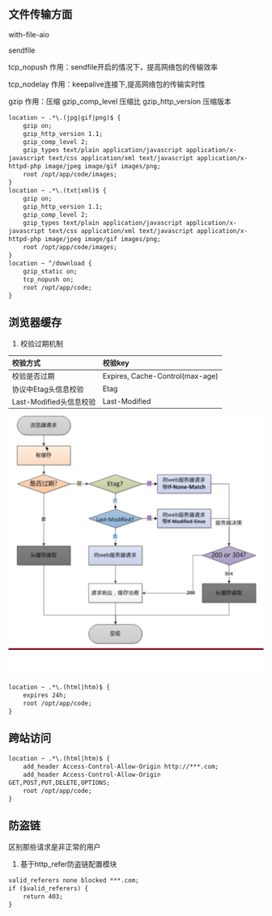 ## 文件传输方面

with-file-aio

sendfile

tcp_nopush  作用：sendfile开启的情况下，提高网络包的传输效率

tcp_nodelay 作用：keepalive连接下,提高网络包的传输实时性

gzip 作用：压缩
gzip_comp_level 压缩比
gzip_http_version 压缩版本

```
location ~ .*\.(jpg|gif|png)$ {
    gzip on;
    gzip_http_version 1.1;
    gzip_comp_level 2;
    gzip_types text/plain application/javascript application/x-javascript text/css application/xml text/javascript application/x-httpd-php image/jpeg image/gif images/png;
    root /opt/app/code/images;
}
location ~ .*\.(txt|xml)$ {
    gzip on;
    gzip_http_version 1.1;
    gzip_comp_level 2;
    gzip_types text/plain application/javascript application/x-javascript text/css application/xml text/javascript application/x-httpd-php image/jpeg image/gif images/png;
    root /opt/app/code/images;
}
location ~ ^/download {
    gzip_static on;
    tcp_nopush on;
    root /opt/app/code;
}
```

## 浏览器缓存
1. 校验过期机制

|  校验方式   | 校验key  |
|  :----  | :----  |
| 校验是否过期  | Expires, Cache-Control(max-age) |
| 协议中Etag头信息校验  | Etag |
| Last-Modified头信息校验  | Last-Modified |

![缓存校验](img/缓存校验.png)

```
location ~ .*\.(html|htm)$ {
    expires 24h;
    root /opt/app/code;
}
```

## 跨站访问
```
location ~ .*\.(html|htm)$ {
    add_header Access-Control-Allow-Origin http://***.com;
    add_header Access-Control-Allow-Origin GET,POST,PUT,DELETE,OPTIONS;
    root /opt/app/code;
}

```
## 防盗链
区别那些请求是非正常的用户
1. 基于http_refer防盗链配置模块
```
valid_referers none blocked ***.com;
if ($valid_referers) {
    return 403;
}
```